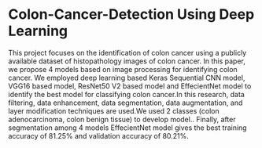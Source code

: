 # Colon-Cancer-Detection Using Deep Learning
This project focuses on the identification of colon cancer using a publicly available dataset of histopathology images of colon cancer. In this paper, we propose 4 models based on image processing for identifying colon cancer. We employed  deep learning based Keras Sequential CNN model, VGG16 based model, ResNet50 V2 based model and EffecientNet model to identify the best model for classifying colon cancer.In this research, data filtering, data enhancement, data segmentation, data augmentation, and layer modification techniques are used.We used 2 classes (colon adenocarcinoma, colon benign tissue) to develop model.. Finally, after segmentation among 4 models EffecientNet model gives the best training accuracy of 81.25% and validation accuracy of 80.21%.

